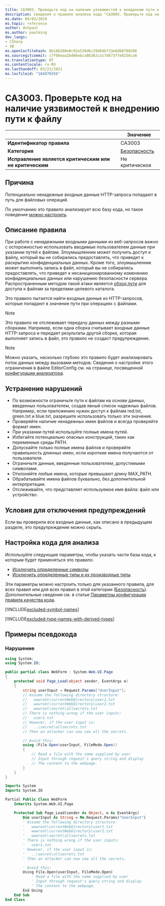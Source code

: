 ```yaml
---
title: CA3003. Проверьте код на наличие уязвимостей к внедрению пути к файлу (анализ кода)
description: Сведения о правиле анализа кода "CA3003. Проверьте код на наличие уязвимостей к внедрению пути к файлу"
ms.date: 04/03/2019
ms.topic: reference
author: dotpaul
ms.author: paulming
dev_langs:
- CSharp
- VB
ms.openlocfilehash: 8b188288e0c92e528d6c29d6db733e6d68708206
ms.sourcegitcommit: c7f0beaa2bd66ebca86362ca17d673f7e8256ca6
ms.translationtype: HT
ms.contentlocale: ru-RU
ms.lasthandoff: 03/23/2021
ms.locfileid: "104876556"
---
```

# <a name="ca3003-review-code-for-file-path-injection-vulnerabilities"></a>CA3003. Проверьте код на наличие уязвимостей к внедрению пути к файлу

| | Значение |
|-|-|
| **Идентификатор правила** |CA3003|
| **Категория** |[Безопасность](security-warnings.md)|
| **Исправление является критическим или не критическим** |Не критическое|

## <a name="cause"></a>Причина

Потенциально ненадежные входные данные HTTP-запроса попадают в путь для файловых операций.

По умолчанию это правило анализирует всю базу кода, но такое поведение [можно настроить](#configure-code-to-analyze).

## <a name="rule-description"></a>Описание правила

При работе с ненадежными входными данными из веб-запросов важно с осторожностью использовать вводимые пользователем данные при указании путей к файлам. Злоумышленник может получить доступ к файлу, который вы не собирались предоставлять, что приведет к раскрытию конфиденциальных данных. Кроме того, злоумышленник может выполнить запись в файл, который вы не собирались предоставлять, что приведет к несанкционированному изменению конфиденциальных данных или нарушению безопасности сервера. Распространенным методом такой атаки является [обход пути](https://www.owasp.org/index.php/Path_Traversal) для доступа к файлам за пределами целевого каталога.

Это правило пытается найти входные данные из HTTP-запросов, которые попадают в значение пути при операциях с файлами.

> [!NOTE]
> Это правило не отслеживает передачу данных между разными сборками. Например, если одна сборка считывает входные данные HTTP-запроса и передает результаты другой сборке, которая выполняет запись в файл, это правило не создаст предупреждение.

> [!NOTE]
> Можно указать, насколько глубоко это правило будет анализировать поток данных между вызовами методов. Сведения о настройке этого ограничения в файле EditorConfig см. на странице, посвященной [конфигурации анализатора](https://github.com/dotnet/roslyn-analyzers/blob/main/docs/Analyzer%20Configuration.md#dataflow-analysis).

## <a name="how-to-fix-violations"></a>Устранение нарушений

- По возможности ограничьте пути к файлам на основе данных, введенных пользователем, создав явный список надежных файлов.  Например, если приложению нужен доступ к файлам red.txt, green.txt и blue.txt, разрешите использовать только эти значения.
- Проверяйте наличие ненадежных имен файлов и всегда проверяйте формат имен.
- При указании путей используйте полные имена путей.
- Избегайте потенциально опасных конструкций, таких как переменные среды PATH.
- Допускайте только полные имена файлов и проверяйте правильность длинных имен, если короткие имена получаются от пользователя.
- Ограничьте данные, введенные пользователем, допустимыми символами.
- Отклоняйте любые имена, которые превышают длину MAX_PATH.
- Обрабатывайте имена файлов буквально, без дополнительной интерпретации.
- Отслеживайте, что представляет используемое имя файла: файл или устройство.

## <a name="when-to-suppress-warnings"></a>Условия для отключения предупреждений

Если вы проверили все входные данные, как описано в предыдущем разделе, это предупреждение можно скрыть.

## <a name="configure-code-to-analyze"></a>Настройка кода для анализа

Используйте следующие параметры, чтобы указать части базы кода, к которым будет применяться это правило.

- [Исключить определенные символы](#exclude-specific-symbols)
- [Исключить определенные типы и их производные типы](#exclude-specific-types-and-their-derived-types)

Эти параметры можно настроить только для указанного правила, для всех правил или для всех правил в этой категории ([Безопасность](security-warnings.md)). Дополнительные сведения см. в статье [Параметры конфигурации правила качества кода](../code-quality-rule-options.md).

[!INCLUDE[excluded-symbol-names](~/includes/code-analysis/excluded-symbol-names.md)]

[!INCLUDE[excluded-type-names-with-derived-types](~/includes/code-analysis/excluded-type-names-with-derived-types.md)]

## <a name="pseudo-code-examples"></a>Примеры псевдокода

### <a name="violation"></a>Нарушение

```csharp
using System;
using System.IO;

public partial class WebForm : System.Web.UI.Page
{
    protected void Page_Load(object sender, EventArgs e)
    {
        string userInput = Request.Params["UserInput"];
        // Assume the following directory structure:
        //   wwwroot\currentWebDirectory\user1.txt
        //   wwwroot\currentWebDirectory\user2.txt
        //   wwwroot\secret\allsecrets.txt
        // There is nothing wrong if the user inputs:
        //   user1.txt
        // However, if the user input is:
        //   ..\secret\allsecrets.txt
        // Then an attacker can now see all the secrets.

        // Avoid this:
        using (File.Open(userInput, FileMode.Open))
        {
            // Read a file with the name supplied by user
            // Input through request's query string and display
            // The content to the webpage.
        }
    }
}
```

```vb
Imports System
Imports System.IO

Partial Public Class WebForm
    Inherits System.Web.UI.Page

    Protected Sub Page_Load(sender As Object, e As EventArgs)
        Dim userInput As String = Me.Request.Params("UserInput")
        ' Assume the following directory structure:
        '   wwwroot\currentWebDirectory\user1.txt
        '   wwwroot\currentWebDirectory\user2.txt
        '   wwwroot\secret\allsecrets.txt
        ' There is nothing wrong if the user inputs:
        '   user1.txt
        ' However, if the user input is:
        '   ..\secret\allsecrets.txt
        ' Then an attacker can now see all the secrets.

        ' Avoid this:
        Using File.Open(userInput, FileMode.Open)
            ' Read a file with the name supplied by user
            ' Input through request's query string and display
            ' The content to the webpage.
        End Using
    End Sub
End Class
```
